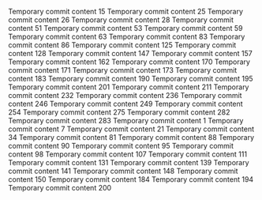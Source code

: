 Temporary commit content 15
Temporary commit content 25
Temporary commit content 26
Temporary commit content 28
Temporary commit content 51
Temporary commit content 53
Temporary commit content 59
Temporary commit content 63
Temporary commit content 83
Temporary commit content 86
Temporary commit content 125
Temporary commit content 128
Temporary commit content 147
Temporary commit content 157
Temporary commit content 162
Temporary commit content 170
Temporary commit content 171
Temporary commit content 173
Temporary commit content 183
Temporary commit content 190
Temporary commit content 195
Temporary commit content 201
Temporary commit content 211
Temporary commit content 232
Temporary commit content 236
Temporary commit content 246
Temporary commit content 249
Temporary commit content 254
Temporary commit content 275
Temporary commit content 282
Temporary commit content 283
Temporary commit content 1
Temporary commit content 7
Temporary commit content 21
Temporary commit content 34
Temporary commit content 81
Temporary commit content 88
Temporary commit content 90
Temporary commit content 95
Temporary commit content 98
Temporary commit content 107
Temporary commit content 111
Temporary commit content 131
Temporary commit content 139
Temporary commit content 141
Temporary commit content 148
Temporary commit content 150
Temporary commit content 184
Temporary commit content 194
Temporary commit content 200
